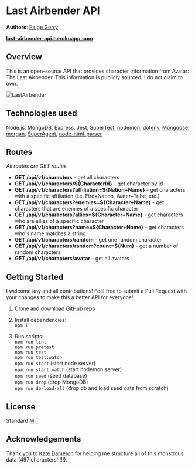 # Last Airbender API

**Authors**: [Paige Gorry](https://github.com/paigeegorry)

**[last-airbender-api.herokuapp.com](https://last-airbender-api.herokuapp.com)**

## Overview
This is an open-source API that provides character information from Avatar: The Last Airbender. This information is publicly sourced; I do not claim to own.

![LastAirbender](https://res.cloudinary.com/dkrup6iyl/image/upload/v1558546077/Screen_Shot_2019-05-22_at_10.27.23_AM.png)

## Technologies used
Node.js, [MongoDB](https://www.mongodb.com/what-is-mongodb), [Express](https://www.npmjs.com/package/express), [Jest](https://www.npmjs.com/package/jest), [SuperTest](https://www.npmjs.com/package/supertest), [nodemon](https://www.npmjs.com/package/nodemon), [dotenv](https://www.npmjs.com/package/dotenv), [Mongoose](https://www.npmjs.com/package/mongoose), [morgan](https://www.npmjs.com/package/morgan), [SuperAgent](https://www.npmjs.com/package/superagent), [node-html-parser](https://www.npmjs.com/package/node-html-parser)

## Routes
_All routes are GET routes_
* **GET /api/v1/characters** - get all characters
* **GET /api/v1/characters/${CharacterId}** - get character by id
* **GET /api/v1/characters?affiliation=${Nation+Name}** - get characters with a specific affiliation
(i.e. Fire+Nation, Water+Tribe, etc.)
* **GET /api/v1/characters?enemies=${Character+Name}** - get characters that are enemies of a specific character
* **GET /api/v1/characters?allies=${Character+Name}** - get characters who are allies of a specific character
* **GET /api/v1/characters?name=${Character+Name}** - get characters who's name matches a string
* **GET /api/v1/characters/random** - get one random character
* **GET /api/v1/characters/random?count=${Num}** - get a number of random characters
* **GET /api/v1/characters/avatar** - get all avatars



## Getting Started
I welcome any and all contributions! Feel free to submit a Pull Request with your changes to make this a better API for everyone!

1. Clone and download [GitHub repo](https://github.com/paigeegorry/last-airbender-api)
1. Install dependencies:\
`npm i`

3. Run scripts:\
`npm run lint`\
`npm run pretest`\
`npm run test`\
`npm run test:watch`\
`npm run start` (start node server)\
`npm run start:watch` (start nodemon server)\
`npm run seed` (seed database)\
`npm run drop` (drop MongoDB)\
`npm run db-load-all` (drop db and load seed data from scratch)

## License
Standard [MIT](/LICENSE.md)

## Acknowledgements
Thank you to [Kate Dameron](https://github.com/Katedam) for helping me structure all of this monstrous data (497 characters!!!!!).
